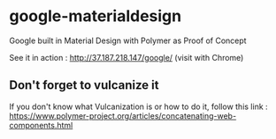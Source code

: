 google-materialdesign
=====================

Google built in Material Design with Polymer as Proof of Concept

See it in action : http://37.187.218.147/google/ (visit with Chrome)

## Don't forget to vulcanize it

If you don't know what Vulcanization is or how to do it, follow this link : https://www.polymer-project.org/articles/concatenating-web-components.html
